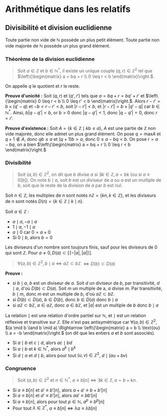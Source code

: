 # Arithmétique dans les relatifs
## Divisibilité et division euclidienne
Toute partie non vide de $\mathbb{N}$ possède un plus petit élément.
Toute partie non vide majorée de $\mathbb{N}$ possède un plus grand élément.

### Théorème de la division euclidienne
> Soit $a \in \mathbb{Z}$ et $b \in \mathbb{N}^{\ast}$, il existe un unique couple
> $(q,r) \in \mathbb{Z}^2$ tel que $\left\{\begin{matrix} a = bq + r \\ 0 \leq r < b \end{matrix}\right.$.

On appelle $q$ le quotient et $r$ le reste.

__Preuve d'unicité :__ Soit $(q,r)$ et $(q',r')$ tels que
$a = bq + r = bq' + r'$ et $\left\{\begin{matrix} 0 \leq r < b \\ 0 \leq  r' < b \end{matrix}\right.$.
Alors $r - r' = b \times (q' - q)$ et $-b < r - r'< b$, soit $|r - r'| < b$, et
$|r - r'| = b \times |q' - q|$ car $b \in \mathbb{N}^{\ast}$.
Ainsi, $b |q - q'| < b$, or $b > 0$ donc $|q - q'| < 1$, donc $|q - q'| = 0$,
donc $r = r'$.

__Preuve d'existence :__ Soit $A = \{k \in \mathbb{Z} \mid kb \leq a\}$,
$A$ est une partie de $\mathbb{Z}$ non vide majorée, donc elle admet un plus
grand élément. On pose $q = \text{max} A$ et $q + 1 \not\in A$, donc
$qb \leq a$ et $(q+1)b > a$, donc $0 \leq a - bq < b$.
On pose $r = a - bq$, on a bien
$\left\{\begin{matrix} a = bq + r \\ 0 \leq r < b \end{matrix}\right.$

### Divisibilité
> Soit $(a,b) \in \mathbb{Z}^2$, on dit que $b$ divise $a$ si
> $\exists k \in \mathbb{Z}, a = bk$ (ou si $a \equiv 0[b]$).
> On note $b \mid a$, soit $b$ est un diviseur de $a$ ou $a$ est un multiple de $b$,
> soit que le reste de la division de $a$ par $b$ est nul.

Soit $n \in \mathbb{Z}$, les multiples de $n$ sont notés
$n\mathbb{Z} = \{kn, k \in \mathbb{Z}\}$, et les diviseurs de $n$ sont notés
$D(n) = \{k \in \mathbb{Z} \mid k \mid n\}$.

Soit $a \in \mathbb{Z}$ :
- $a \mid a, -a \mid a$
- $1 \mid a, -1 \mid a$
- $a \mid 0$ car $0 = a \times 0$
- Si $0 \mid b$, alors $b = 0$

Les diviseurs d'un nombre sont toujours finis, sauf pour les diviseurs de $0$
qui sont $\mathbb{Z}$. Pour $a \neq 0, D(a) \subset [\![- |a|, |a|]\!]$.

> $\forall (a,b) \in \mathbb{Z}^2, b \mid a \Leftrightarrow a\mathbb{Z} \subset b\mathbb{Z}$
> $\Leftrightarrow D(b) \subset D(a)$

__Preuve :__
- si $b \mid a$, $b$ est un diviseur de $a$. Soit $d$ un diviseur de $b$, par
  transitivité, $d \mid a$, d'où $D(b) \subset D(a)$. Soit $m$ un multiple de a,
  $a$ divise $m$. Par transitivité, $b \mid m$, donc $m$ est un multiple de $b$,
  d'où $a\mathbb{Z} \subset b\mathbb{Z}$.
- si $D(b) \subset D(a)$, $b \in D(b)$, donc $b \in D(a)$ donc $b \mid a$
- si $a\mathbb{Z} \subset b\mathbb{Z}$, $a \in a\mathbb{Z}$, donc $a \in b\mathbb{Z}$,
  et $|a|$ est un multiple de $b$ donc $b \mid a$

La relation $\mid$ est une relation d'ordre partiel sur $\mathbb{N}$,
et $\mid$ est un relation réflexive et transitive sur $\mathbb{Z}$.
Elle n'est pas antisymétrique car $\forall (a,b) \in \mathbb{Z}^2$,
$(a \mid b \land b \mid a) \Rightarrow \left\{\begin{matrix} a = b \\ \text{ou} \\ a = -b \end{matrix}\right.$
(on dit que les entiers $a$ et $b$ sont associés).

- Si $a \mid b$ et $c \mid d$, alors $ac \mid bd$
- Si $a \mid b$ et $k \in \mathbb{N}^{\ast}$, alors $a^k \mid b^k$
- Si $d \mid a$ et $d \mid b$, alors pour tout $(u,v) \in \mathbb{Z}^2$,
  $d \mid (au + bv)$

### Congruence
> Soit $(a,b) \in \mathbb{Z}^2$ et $n \in \mathbb{N}^{\ast}$,
> $a \equiv b[n] \Leftrightarrow \exists k \in \mathbb{Z}, a = b + kn$.

- Si $a \equiv b[n]$ et $a' \equiv b'[n]$, alors $a+a' \equiv b+b'[n]$
- Si $a \equiv b[n]$ et $a' \equiv b'[n]$, alors $aa' \equiv bb'[n]$
- Si $a \equiv b[n]$, alors pour tout $p \in \mathbb{N}$, $a^p \equiv b^p[n]$
- Pour tout $\lambda \in \mathbb{Z}^{\ast}$, $a \equiv b[n] \Leftrightarrow \lambda a \equiv \lambda b[n]$
